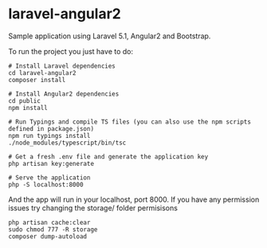 # laravel-angular2

Sample application using Laravel 5.1, Angular2 and Bootstrap.

To run the project you just have to do:

    # Install Laravel dependencies
    cd laravel-angular2
    composer install
    
    # Install Angular2 dependencies
    cd public
    npm install
    
    # Run Typings and compile TS files (you can also use the npm scripts defined in package.json)
    npm run typings install
    ./node_modules/typescript/bin/tsc
    
    # Get a fresh .env file and generate the application key
    php artisan key:generate
    
    # Serve the application
    php -S localhost:8000

And the app will run in your localhost, port 8000. If you have any permission issues try changing the storage/ folder permisisons

    php artisan cache:clear
    sudo chmod 777 -R storage
    composer dump-autoload
